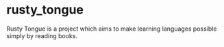 # rusty_tongue
Rusty Tongue is a project which aims to make learning languages possible simply by reading books.